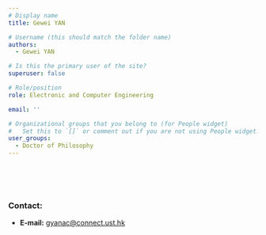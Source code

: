 ```yaml
---
# Display name
title: Gewei YAN

# Username (this should match the folder name)
authors:
  - Gewei YAN

# Is this the primary user of the site?
superuser: false

# Role/position
role: Electronic and Computer Engineering

email: ''

# Organizational groups that you belong to (for People widget)
#   Set this to `[]` or comment out if you are not using People widget.
user_groups:
  - Doctor of Philosophy
---
```

  
  
  <br/>
  <br/>
  <br/>


###     Contact:
- **E-mail:** gyanac@connect.ust.hk
